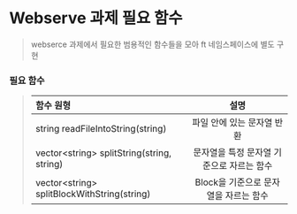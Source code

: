 # **Webserve 과제 필요 함수**
> webserce 과제에서 필요한 범용적인 함수들을 모아 ft 네임스페이스에 별도 구현

### **필요 함수**
> | 함수 원형 | 설명 |
> |:----------|:----------:|
> | string readFileIntoString(string) | 파일 안에 있는 문자열 반환 |
> | vector&#60;string&#62; splitString(string, string) | 문자열을 특정 문자열 기준으로 자르는 함수 |
> | vector&#60;string&#62; splitBlockWithString(string) | Block을 기준으로 문자열을 자르는 함수  |
